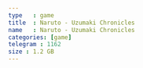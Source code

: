 ```yaml
---
type   : game
title  : Naruto - Uzumaki Chronicles
name   : Naruto - Uzumaki Chronicles
categories: [game]
telegram : 1162
size : 1.2 GB
---
```



